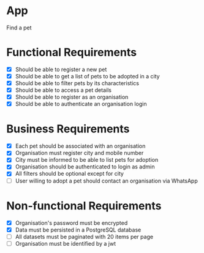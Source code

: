 # App

Find a pet

# Functional Requirements

- [x] Should be able to register a new pet
- [x] Should be able to get a list of pets to be adopted in a city
- [x] Should be able to filter pets by its characteristics
- [x] Should be able to access a pet details
- [x] Should be able to register as an organisation
- [x] Should be able to authenticate an organisation login

# Business Requirements

- [x] Each pet should be associated with an organisation
- [x] Organisation must register city and mobile number
- [x] City must be informed to be able to list pets for adoption
- [x] Organisation should be authenticated to login as admin
- [x] All filters should be optional except for city
- [ ] User willing to adopt a pet should contact an organisation via WhatsApp

# Non-functional Requirements

- [x] Organisation's password must be encrypted
- [x] Data must be persisted in a PostgreSQL database
- [ ] All datasets must be paginated with 20 items per page
- [ ] Organisation must be identified by a jwt
